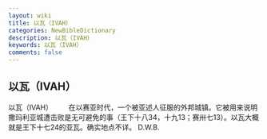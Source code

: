 ```yaml
---
layout: wiki
title: 以瓦（IVAH）
categories: NewBibleDictionary
description: 以瓦（IVAH）
keywords: 以瓦（IVAH）
comments: false
---
```


## 以瓦（IVAH）



以瓦（IVAH）
　　在以赛亚时代，一个被亚述人征服的外邦城镇。它被用来说明撒玛利亚城遭击败是无可避免的事（王下十八34，十九13；赛卅七13）。以瓦大概就是王下十七24的亚瓦。确实地点不详。
D.W.B.





